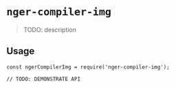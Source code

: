 # `nger-compiler-img`

> TODO: description

## Usage

```
const ngerCompilerImg = require('nger-compiler-img');

// TODO: DEMONSTRATE API
```
